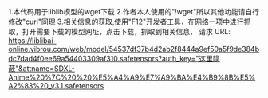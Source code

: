 1.本代码用于liblib模型的wget下载
2.作者本人使用的"!wget"所以其他功能请自行修改"curl"同理
3.相关信息的获取,使用"F12"开发者工具，在网络一项中进行抓取，打开需要下载的模型网址，点击下载，抓取到相关信息，
请求 URL:
https://liblibai-online.vibrou.com/web/model/54537df37b4d2ab2f8444a9ef50a5f9de384bdc7dad4f0ee69a54403309af310.safetensors?auth_key="这里隐蔽"&attname=SDXL-Anime%20%7C%20%20%E5%A4%A9%E7%A9%BA%E4%B9%8B%E5%A2%83%20_v3.1.safetensors
